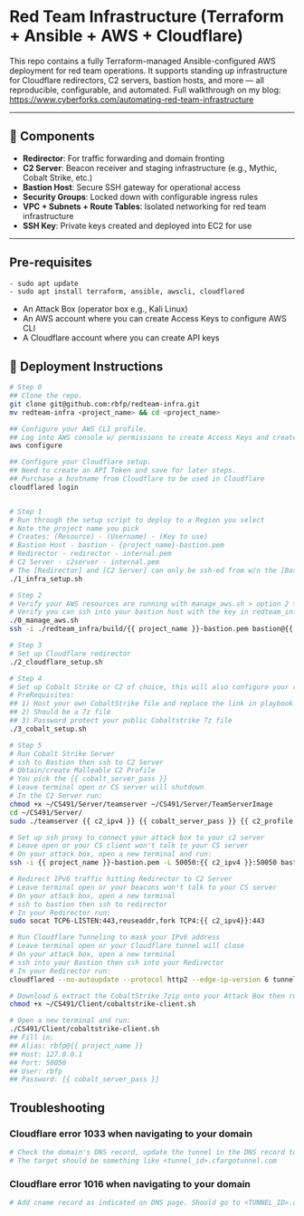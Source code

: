 # Red Team Infrastructure (Terraform + Ansible + AWS + Cloudflare)

This repo contains a fully Terraform-managed Ansible-configured AWS deployment for red team operations. It supports standing up infrastructure for Cloudflare redirectors, C2 servers, bastion hosts, and more — all reproducible, configurable, and automated. Full walkthrough on my blog: https://www.cyberforks.com/automating-red-team-infrastructure

---

## 🧩 Components

- **Redirector**: For traffic forwarding and domain fronting
- **C2 Server**: Beacon receiver and staging infrastructure (e.g., Mythic, Cobalt Strike, etc.)
- **Bastion Host**: Secure SSH gateway for operational access
- **Security Groups**: Locked down with configurable ingress rules
- **VPC + Subnets + Route Tables**: Isolated networking for red team infrastructure
- **SSH Key**: Private keys created and deployed into EC2 for use

---

## Pre-requisites
```bash
- sudo apt update
- sudo apt install terraform, ansible, awscli, cloudflared
```
- An Attack Box (operator box e.g., Kali Linux)
- An AWS account where you can create Access Keys to configure AWS CLI
- A Cloudflare account where you can create API keys


## 🚀 Deployment Instructions

```bash
# Step 0
## Clone the repo.
git clone git@github.com:rbfp/redteam-infra.git
mv redteam-infra <project_name> && cd <project_name>

## Configure your AWS CLI profile.
## Log into AWS console w/ permissions to create Access Keys and create a user to have PowerUser permissions.
aws configure

## Configure your Cloudflare setup.
## Need to create an API Token and save for later steps.
## Purchase a hostname from Cloudflare to be used in Cloudflare
cloudflared login


# Step 1
# Run through the setup script to deploy to a Region you select
# Note the project name you pick
# Creates: (Resource) - (Username) - (Key to use)
# Bastion Host - bastion - {project_name}-bastion.pem
# Redirector - redirector - internal.pem
# C2 Server - c2server - internal.pem
# The [Redirector] and [C2 Server] can only be ssh-ed from w/n the [Bastion Host]
./1_infra_setup.sh

# Step 2
# Verify your AWS resources are running with manage_aws.sh > option 2 > [type your region]
# Verify you can ssh into your bastion host with the key in redteam_infra/build/{{ project_name }}-bastion.pem
./0_manage_aws.sh
ssh -i ./redteam_infra/build/{{ project_name }}-bastion.pem bastion@{{ bastion_ipv6 }}

# Step 3
# Set up Cloudflare redirector
./2_cloudflare_setup.sh

# Step 4
# Set up Cobalt Strike or C2 of choice, this will also configure your redirector for CS
# PreRequisites:
## 1) Host your own CobaltStrike file and replace the link in playbook.yml with your link
## 2) Should be a 7z file
## 3) Password protect your public Cobaltstrike 7z file
./3_cobalt_setup.sh

# Step 5
# Run Cobalt Strike Server 
# ssh to Bastion then ssh to C2 Server
# Obtain/create Malleable C2 Profile
# You pick the {{ cobalt_server_pass }}
# Leave terminal open or CS server will shutdown
# In the C2 Server run:
chmod +x ~/CS491/Server/teamserver ~/CS491/Server/TeamServerImage
cd ~/CS491/Server/
sudo ./teamserver {{ c2_ipv4 }} {{ cobalt_server_pass }} {{ c2_profile }}

# Set up ssh proxy to connect your attack box to your c2 server
# Leave open or your CS client won't talk to your CS server
# On your attack box, open a new terminal and run:
ssh -i {{ project_name }}-bastion.pem -L 50050:{{ c2_ipv4 }}:50050 bastion@{{bastion-ipv6}}

# Redirect IPv6 traffic hitting Redirector to C2 Server
# Leave terminal open or your beacons won't talk to your CS server
# On your attack box, open a new terminal
# ssh to bastion then ssh to redirector
# In your Redirector run:
sudo socat TCP6-LISTEN:443,reuseaddr,fork TCP4:{{ c2_ipv4}}:443

# Run Cloudflare Tunneling to mask your IPv6 address
# Leave terminal open or your Cloudflare tunnel will close
# On your attack box, open a new terminal
# ssh into your Bastion then ssh into your Redirector
# In your Redirector run:
cloudflared --no-autoupdate --protocol http2 --edge-ip-version 6 tunnel run "{{ project_name }}-c2-tunnel"

# Download & extract the CobaltStrike 7zip onto your Attack Box then run:
chmod +x ~/CS491/Client/cobaltstrike-client.sh

# Open a new terminal and run:
./CS491/Client/cobaltstrike-client.sh
## Fill in:
## Alias: rbfp@{{ project_name }}
## Host: 127.0.0.1
## Port: 50050
## User: rbfp
## Password: {{ cobalt_server_pass }}
```
## Troubleshooting
### Cloudflare error 1033 when navigating to your domain
```bash
# Check the domain's DNS record, update the tunnel in the DNS record to an Active tunnel. 
# The target should be something like <tunnel_id>.cfargotunnel.com
```
### Cloudflare error 1016 when navigating to your domain
```bash
# Add cname record as indicated on DNS page. Should go to <TUNNEL_ID>.cfargotunnel.com
```
